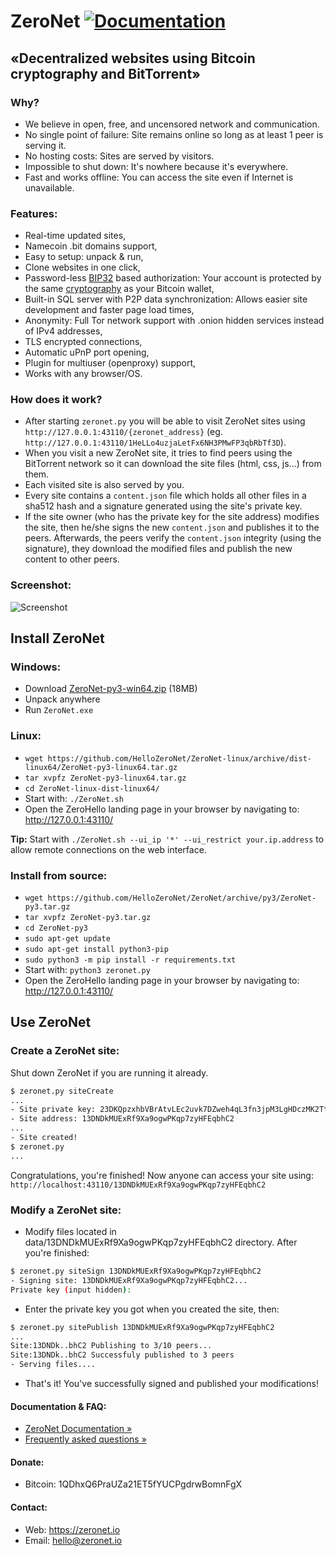 # ZeroNet [![Documentation](https://img.shields.io/badge/docs-faq-brightgreen.svg)](https://zeronet.io/docs/faq/)

## «Decentralized websites using Bitcoin cryptography and BitTorrent»

### Why?
* We believe in open, free, and uncensored network and communication.
* No single point of failure: Site remains online so long as at least 1 peer is
  serving it.
* No hosting costs: Sites are served by visitors.
* Impossible to shut down: It's nowhere because it's everywhere.
* Fast and works offline: You can access the site even if Internet is
  unavailable.

### Features:
 * Real-time updated sites,
 * Namecoin .bit domains support,
 * Easy to setup: unpack & run,
 * Clone websites in one click,
 * Password-less [BIP32](https://github.com/bitcoin/bips/blob/master/bip-0032.mediawiki)
   based authorization: Your account is protected by the same [cryptography](https://docs.google.com/presentation/d/1_2qK1IuOKJ51pgBvllZ9Yu7Au2l551t3XBgyTSvilew/pub?start=false&loop=false&delayms=3000) as your Bitcoin wallet,
 * Built-in SQL server with P2P data synchronization: Allows easier site development and faster page load times,
 * Anonymity: Full Tor network support with .onion hidden services instead of IPv4 addresses,
 * TLS encrypted connections,
 * Automatic uPnP port opening,
 * Plugin for multiuser (openproxy) support,
 * Works with any browser/OS.

### How does it work?
* After starting `zeronet.py` you will be able to visit ZeroNet sites using
  `http://127.0.0.1:43110/{zeronet_address}` (eg.
  `http://127.0.0.1:43110/1HeLLo4uzjaLetFx6NH3PMwFP3qbRbTf3D`).
* When you visit a new ZeroNet site, it tries to find peers using the BitTorrent
  network so it can download the site files (html, css, js...) from them.
* Each visited site is also served by you.
* Every site contains a `content.json` file which holds all other files in a sha512 hash
  and a signature generated using the site's private key.
* If the site owner (who has the private key for the site address) modifies the
  site, then he/she signs the new `content.json` and publishes it to the peers.
  Afterwards, the peers verify the `content.json` integrity (using the
  signature), they download the modified files and publish the new content to
  other peers.




### Screenshot:
![Screenshot](https://i.imgur.com/H60OAHY.png)



## Install ZeroNet

### Windows:
 - Download [ZeroNet-py3-win64.zip](https://github.com/HelloZeroNet/ZeroNet-win/archive/dist-win64/ZeroNet-py3-win64.zip) (18MB)
 - Unpack anywhere
 - Run `ZeroNet.exe`
 
### Linux:
 - `wget https://github.com/HelloZeroNet/ZeroNet-linux/archive/dist-linux64/ZeroNet-py3-linux64.tar.gz`
 - `tar xvpfz ZeroNet-py3-linux64.tar.gz`
 - `cd ZeroNet-linux-dist-linux64/`
 - Start with: `./ZeroNet.sh`
 - Open the ZeroHello landing page in your browser by navigating to: http://127.0.0.1:43110/
 
 __Tip:__ Start with `./ZeroNet.sh --ui_ip '*' --ui_restrict your.ip.address` to allow remote connections on the web interface.

### Install from source:
 - `wget https://github.com/HelloZeroNet/ZeroNet/archive/py3/ZeroNet-py3.tar.gz`
 - `tar xvpfz ZeroNet-py3.tar.gz`
 - `cd ZeroNet-py3`
 - `sudo apt-get update`
 - `sudo apt-get install python3-pip`
 - `sudo python3 -m pip install -r requirements.txt`
 - Start with: `python3 zeronet.py`
 - Open the ZeroHello landing page in your browser by navigating to: http://127.0.0.1:43110/



## Use ZeroNet

### Create a ZeroNet site:
Shut down ZeroNet if you are running it already.
```bash
$ zeronet.py siteCreate
...
- Site private key: 23DKQpzxhbVBrAtvLEc2uvk7DZweh4qL3fn3jpM3LgHDczMK2TtYUq
- Site address: 13DNDkMUExRf9Xa9ogwPKqp7zyHFEqbhC2
...
- Site created!
$ zeronet.py
...
```
Congratulations, you're finished! Now anyone can access your site using:
`http://localhost:43110/13DNDkMUExRf9Xa9ogwPKqp7zyHFEqbhC2`


### Modify a ZeroNet site:
* Modify files located in data/13DNDkMUExRf9Xa9ogwPKqp7zyHFEqbhC2 directory.
  After you're finished:

```bash
$ zeronet.py siteSign 13DNDkMUExRf9Xa9ogwPKqp7zyHFEqbhC2
- Signing site: 13DNDkMUExRf9Xa9ogwPKqp7zyHFEqbhC2...
Private key (input hidden):
```

* Enter the private key you got when you created the site, then:

```bash
$ zeronet.py sitePublish 13DNDkMUExRf9Xa9ogwPKqp7zyHFEqbhC2
...
Site:13DNDk..bhC2 Publishing to 3/10 peers...
Site:13DNDk..bhC2 Successfuly published to 3 peers
- Serving files....
```
* That's it! You've successfully signed and published your modifications!


#### Documentation & FAQ: 
* [ZeroNet Documentation »](https://zeronet.io/docs/site_development/getting_started/)
* [Frequently asked questions »](https://zeronet.io/docs/faq/)

#### Donate:
- Bitcoin: 1QDhxQ6PraUZa21ET5fYUCPgdrwBomnFgX

#### Contact:
* Web: https://zeronet.io
* Email: hello@zeronet.io
